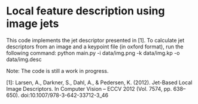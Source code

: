 # Local feature description using image jets

This code implements the jet descriptor presented in [1]. To calculate jet descriptors from an image and a keypoint file (in oxford format), run the following command:
    python main.py -i data/img.png -k data/img.kp -o data/img.desc

Note: The code is still a work in progress.


[1]: Larsen, A., Darkner, S., Dahl, A., & Pedersen, K. (2012). Jet-Based Local Image Descriptors. In Computer Vision – ECCV 2012 (Vol. 7574, pp. 638–650). doi:10.1007/978-3-642-33712-3_46

